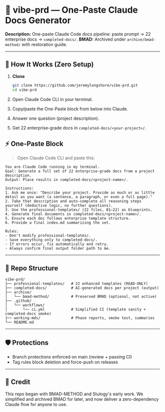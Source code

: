# 📘 vibe-prd — One-Paste Claude Docs Generator

**Description:** One-paste Claude Code docs pipeline: paste prompt → 22 enterprise docs → `completed-docs/`.
**BMAD:** Archived under `archive/bmad-method/` with restoration guide.

---

## 🚀 How It Works (Zero Setup)

1. **Clone**
   ```bash
   git clone https://github.com/jeremylongshore/vibe-prd.git
   cd vibe-prd
   ```

2. Open Claude Code CLI in your terminal.
3. Copy/paste the One-Paste block from below into Claude.
4. Answer one question (project description).
5. Get 22 enterprise-grade docs in `completed-docs/<your-project>/`.

## ⚡ One-Paste Block

> Open Claude Code CLI and paste this:

```
You are Claude Code running in my terminal.
Goal: Generate a full set of 22 enterprise-grade docs from a project description.
Output: Place results in completed-docs/<project-name>/.

Instructions:
1. Ask me once: "Describe your project. Provide as much or as little detail as you want (a sentence, a paragraph, or even a full page)."
2. Take that description and auto-complete all reasoning steps yourself (deductive logic, no further questions).
3. Use the professional-templates/ (22 files, 01–22) as blueprints.
4. Generate final documents in completed-docs/<project-name>/.
5. Ensure each doc follows enterprise template structure.
6. Provide a final index.md summarizing the set.

Rules:
- Don't modify professional-templates/.
- Save everything only to completed-docs/.
- If errors occur, fix automatically and retry.
- Always confirm final output folder path to me.
```

---

## 📂 Repo Structure

```
vibe-prd/
├── professional-templates/   # 22 enhanced templates (READ-ONLY)
├── completed-docs/           # AI-generated docs per project (output)
├── archive/
│   └── bmad-method/          # Preserved BMAD (optional, not active)
├── .github/
│   └── workflows/
│       └── ci.yml            # Simplified CI (template sanity + completed-docs smoke)
├── working-mds/              # Phase reports, smoke test, summaries
└── README.md
```

---

## 🛡️ Protections
- Branch protections enforced on main (review + passing CI)
- Tag rules block deletion and force-push on releases

---

## 🙏 Credit

This repo began with BMAD-METHOD and Stulogy's early work.
We simplified and archived BMAD for later, and now deliver a zero-dependency Claude flow for anyone to use.